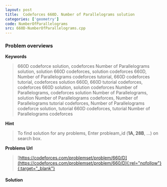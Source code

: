 ```yaml
---
layout: post
title:  Codeforces 660D. Number of Parallelograms solution
categories: ['geometry']
code: NumberOfParallelograms
src: 660D-NumberOfParallelograms.cpp
---
```

### **Problem overviews**

**Keywords**
> 660D codeforce solution, codeforces Number of Parallelograms solution, solution 660D codeforces, solution codeforces 660D, Number of Parallelograms codeforces tutorial, 660D codeforces tutorial, codeforces solution 660D, 660D tutorial codeforces, codeforces 660D solution, solution codeforces Number of Parallelograms, codeforces solution Number of Parallelograms, solution Number of Parallelograms codeforces, Number of Parallelograms tutorial codeforces, Number of Parallelograms codeforce solution, tutorial 660D codeforces, tutorial Number of Parallelograms codeforces

**Hint**
> To find solution for any problems, Enter probleam_id (**1A, 28B**, ...) on search box. 

**Problems Url**
> [https://codeforces.com/problemset/problem/660/D](https://codeforces.com/problemset/problem/660/D){:rel="nofollow"}{:target="_blank"}

#### **Solution**



